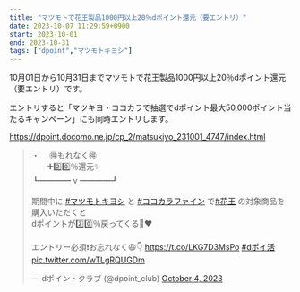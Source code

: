 ```yaml
---
title: "マツモトで花王製品1000円以上20％dポイント還元（要エントリ）"
date: 2023-10-07 11:29:59+0900
start: 2023-10-01
end: 2023-10-31
tags: ["dpoint","マツモトキヨシ"]
---
```


10月01日から10月31日までマツモトで花王製品1000円以上20％dポイント還元（要エントリ）です。

エントリすると「マツキヨ・ココカラで抽選でdポイント最大50,000ポイント当たるキャンペーン」にも同時エントリします。

https://dpoint.docomo.ne.jp/cp_2/matsukiyo_231001_4747/index.html

<blockquote class="twitter-tweet"><p lang="ja" dir="ltr">・　 🉐もれなく🉐 　　<br>　　➕2️⃣0️⃣％還元✨<br> ┗━━━━ v ━━━━┛ 　　 <br><br>期間中に <a href="https://twitter.com/hashtag/%E3%83%9E%E3%83%84%E3%83%A2%E3%83%88%E3%82%AD%E3%83%A8%E3%82%B7?src=hash&amp;ref_src=twsrc%5Etfw">#マツモトキヨシ</a> と <a href="https://twitter.com/hashtag/%E3%82%B3%E3%82%B3%E3%82%AB%E3%83%A9%E3%83%95%E3%82%A1%E3%82%A4%E3%83%B3?src=hash&amp;ref_src=twsrc%5Etfw">#ココカラファイン</a> で<a href="https://twitter.com/hashtag/%E8%8A%B1%E7%8E%8B?src=hash&amp;ref_src=twsrc%5Etfw">#花王</a> の対象商品を購入いただくと <br>dポイントが2️⃣0️⃣％戻ってくる🙌❤️ <br><br>エントリー必須❗️お忘れなく😆👇 <a href="https://t.co/LKG7D3MsPo">https://t.co/LKG7D3MsPo</a> <a href="https://twitter.com/hashtag/d%E3%83%9D%E3%82%A4%E6%B4%BB?src=hash&amp;ref_src=twsrc%5Etfw">#dポイ活</a> <a href="https://t.co/wTLgRQUGDm">pic.twitter.com/wTLgRQUGDm</a></p>&mdash; dポイントクラブ (@dpoint_club) <a href="https://twitter.com/dpoint_club/status/1709403467100586104?ref_src=twsrc%5Etfw">October 4, 2023</a></blockquote> <script async src="https://platform.twitter.com/widgets.js" charset="utf-8"></script>
